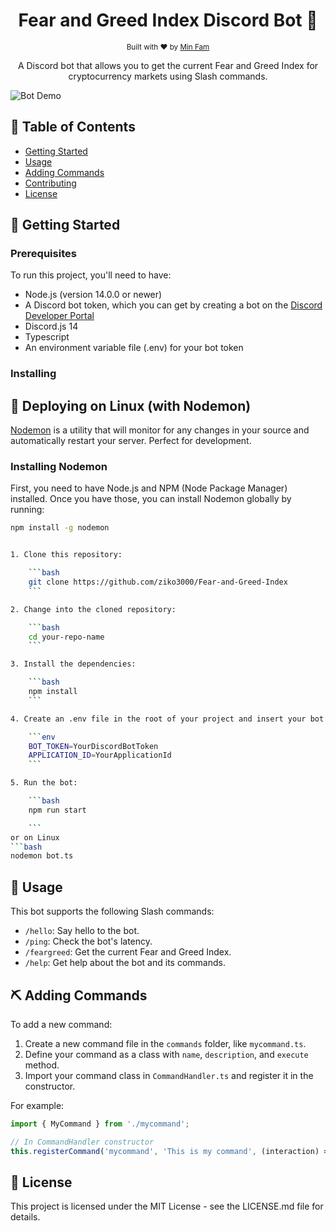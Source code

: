 <h1 align="center">Fear and Greed Index Discord Bot 🤖</h1>

<div align="center">
  <sub>Built with ❤︎ by
  <a href="https://github.com/ziko3000">Min Fam</a>
  </sub>
</div>

<p align="center">
A Discord bot that allows you to get the current Fear and Greed Index for cryptocurrency markets using Slash commands.
</p>

![Bot Demo](demo.gif)

## 📝 Table of Contents

- [Getting Started](#getting_started)
- [Usage](#usage)
- [Adding Commands](#adding_commands)
- [Contributing](#contributing)
- [License](#license)

## 🏁 Getting Started <a name = "getting_started"></a>

### Prerequisites

To run this project, you'll need to have:

- Node.js (version 14.0.0 or newer)
- A Discord bot token, which you can get by creating a bot on the [Discord Developer Portal](https://discord.com/developers/applications)
- Discord.js 14
- Typescript
- An environment variable file (.env) for your bot token

### Installing
## 🐧 Deploying on Linux (with Nodemon) <a name = "deploying_linux"></a>

[Nodemon](https://nodemon.io/) is a utility that will monitor for any changes in your source and automatically restart your server. Perfect for development.

### Installing Nodemon

First, you need to have Node.js and NPM (Node Package Manager) installed. Once you have those, you can install Nodemon globally by running:

```bash
npm install -g nodemon


1. Clone this repository:

    ```bash
    git clone https://github.com/ziko3000/Fear-and-Greed-Index
    ```

2. Change into the cloned repository:

    ```bash
    cd your-repo-name
    ```

3. Install the dependencies:

    ```bash
    npm install
    ```

4. Create an .env file in the root of your project and insert your bot token:

    ```env
    BOT_TOKEN=YourDiscordBotToken
    APPLICATION_ID=YourApplicationId
    ```

5. Run the bot:

    ```bash
    npm run start

    ```
or on Linux
```bash
nodemon bot.ts
```
## 🎈 Usage <a name = "usage"></a>

This bot supports the following Slash commands:

- `/hello`: Say hello to the bot.
- `/ping`: Check the bot's latency.
- `/feargreed`: Get the current Fear and Greed Index.
- `/help`: Get help about the bot and its commands.

## ⛏️ Adding Commands <a name = "adding_commands"></a>

To add a new command:

1. Create a new command file in the `commands` folder, like `mycommand.ts`.
2. Define your command as a class with `name`, `description`, and `execute` method.
3. Import your command class in `CommandHandler.ts` and register it in the constructor.

For example:

```typescript
import { MyCommand } from './mycommand';

// In CommandHandler constructor
this.registerCommand('mycommand', 'This is my command', (interaction) => new MyCommand().execute(interaction));
```

## 📄 License <a name = "license"></a>
This project is licensed under the MIT License - see the LICENSE.md file for details.
